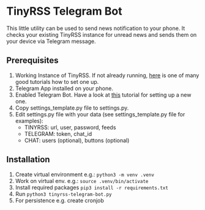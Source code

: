 # TinyRSS Telegram Bot

This little utility can be used to send news notification to your phone.
It checks your existing TinyRSS instance for unread news and sends them
on your device via Telegram message.

## Prerequisites
1. Working Instance of TinyRSS. If not already running,
[here][tinyrss] is one of many good tutorials how to set one up.
2. Telegram App installed on your phone.
3. Enabled Telegram Bot. Have a look at [this][telegram] tutorial for setting up a new one.
4. Copy settings_template.py file to settings.py.
5. Edit settings.py file with your data (see settings_template.py file
for examples):
    - TINYRSS: url, user, password, feeds
    - TELEGRAM: token, chat_id
    - CHAT: users (optional), buttons (optional)

## Installation
1. Create virtual environment e.g.:
 `python3 -m venv .venv`
2. Work on virtual env. e.g.: `source .venv/bin/activate`
3. Install required packages
`pip3 install -r requirements.txt`
4. Run `python3 tinyrss-telegram-bot.py`
5. For persistence e.g. create cronjob


[tinyrss]:https://www.digitalocean.com/community/tutorials/how-to-install-ttrss-with-nginx-for-debian-7-on-a-vps
[telegram]:https://core.telegram.org/bots#6-botfather